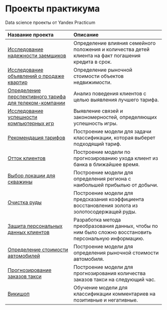 # Проекты практикума
Data science проекты от Yandex Practicum 

| Название проекта                                                                       | Описание                                                                                                |
|:---------------------------------------------------------------------------------------|:--------------------------------------------------------------------------------------------------------|
| [Исследование надежности заемщиков](borrower_reliability_study)                        | Определение влияния семейного положения и количества детей клиента на факт погашения кредита в срок.    |
| [Исследование объявлений о продаже квартир](research_advertisements_apartments)        | Определение рыночной стоимости объектов недвижимости.                                                   |
| [Определение перспективного тарифа для телеком-компании](determination_tariff_telecom) | Анализ поведения клиентов с целью выявления лучшего тарифа.                                             |
| [Исследование успешности компьютерных игр](research_success_computer_games)            | Выявление связей и закономерностей, определяющих успешность игры.                                       |
| [Рекомендация тарифов](tariff_recommendation)                                          | Построение модели для задачи классификации, которая выберет подходящий тариф.                           |
| [Отток клиентов](customer_churn)                                                       | Построение модели по прогнозированию ухода клиент из банка в ближайшее время.                           |
| [Выбор локации для скважины](choosing_location)                                        | Построение модели для определения региона с наибольшей прибылью от добычи.                              |
| [Очистка руды](ore_cleaning)                                                           | Построение модели для предсказания коэффициента восстановления золота из золотосодержащей руды.         |
| [Защита персональных данных клиентов](protection_of_personal_data)                     | Разработка метода преобразования данных, чтобы по ним было сложно восстановить персональную информацию. |
| [Определение стоимости автомобилей](determining_cost_cars)                             | Построение модели для определения рыночной стоимости автомобиля.                                        |
| [Прогнозирование заказов такси](forecasting_taxi_orders)                               | Построение модели для прогнозирования количества заказов такси на следующий час.                        |
| [Викишоп](wikishop)                                                                    | Обучение модели для классификации комментариев на позитивные и негативные.                              |
